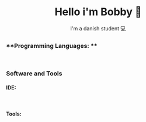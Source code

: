 <h1 align=center> Hello i'm Bobby 👋 </h1>
<p align=center> I'm a danish student 💻 </p>



### **Programming Languages: **

<div align=left>

<img alt="" src="https://img.shields.io/badge/Java-ED8B00.svg?&style=for-the-badge&logo=Java&logoColor=black" alt="Java"/>
<img alt="" src="https://img.shields.io/badge/JavaScript-f7df1e.svg?&style=for-the-badge&logo=JavaScript&logoColor=black" alt="Javascript"/>
<img alt="" src="https://img.shields.io/badge/C%23-5C2D91.svg?&style=for-the-badge&logo=C-sharp&logoColor=white" alt="C-sharp"/>
<img alt="" src="https://img.shields.io/badge/html5%20-dd4b25.svg?&style=for-the-badge&logo=html5&logoColor=white" alt="HTML"/>
<img alt="" src="https://img.shields.io/badge/lua%20-00007c.svg?&style=for-the-badge&logo=lua&logoColor=<logo-color>" alt="LUA"/>
  
</div>  

### **Software and Tools**

<h4> IDE: </h4>

<div align=left>

<img alt="" src="https://img.shields.io/badge/Visual%20Studio%20Code-37a2ea.svg?&style=for-the-badge&logo=Visual%20Studio%20Code&logoColor=white" alt="VScode"/>
<img alt="" src="https://img.shields.io/badge/JetBrains%20-000000.svg?&style=for-the-badge&logo=jetbrains&logoColor=<logo-color>" alt="Jetbrains"/>
<img alt="" src="https://img.shields.io/badge/Atom%20-0da473.svg?&style=for-the-badge&logo=atom&logoColor=<logo-color>" alt="Atom"/>
  
  
<!--<img alt="" src="https://img.shields.io/badge/<badge>%20-%23<badge-color>.svg?&style=for-the-badge&logo=<badge>&logoColor=<logo-color>" alt="Badge Name"/>-->
</div>

<h4> Tools: </h4>

<div align=left>
  
  
<img alt="" src="https://img.shields.io/badge/Adobe%20Photoshop-00a5f7.svg?&style=for-the-badge&logo=Adobe%20Photoshop&logoColor=black" alt="Badge Name"/>
<img alt="" src="https://img.shields.io/badge/Adobe%20Illustrator-f79500.svg?&style=for-the-badge&logo=adobe%20illustrator&logoColor=black" alt="Badge Name"/>
<img alt="" src="https://img.shields.io/badge/Adobe%20Premiere%20Pro-9494f7.svg?&style=for-the-badge&logo=Adobe%20Premiere%20Pro&logoColor=black" alt="Badge Name"/>
<img alt="" src="https://img.shields.io/badge/Adobe%20After%20Effects-9494f7.svg?&style=for-the-badge&logo=Adobe%20After%20Effects&logoColor=black" alt="Badge Name"/>
</div>
